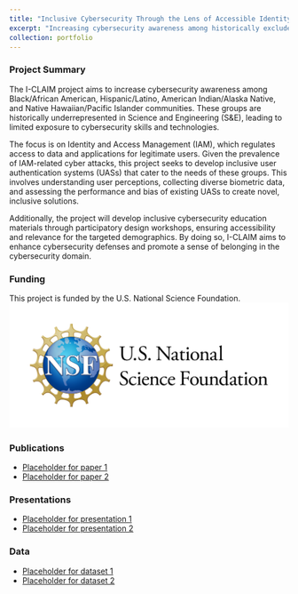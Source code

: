 ```yaml
---
title: "Inclusive Cybersecurity Through the Lens of Accessible Identity and Access Management (I-CLAIM)"
excerpt: "Increasing cybersecurity awareness among historically excluded racial/ethnic groups<br/><img src='/images/iclaim-logo.jpg'>"
collection: portfolio
---
```


### Project Summary

The I-CLAIM project aims to increase cybersecurity awareness among Black/African American, Hispanic/Latino, American Indian/Alaska Native, and Native Hawaiian/Pacific Islander communities. These groups are historically underrepresented in Science and Engineering (S&E), leading to limited exposure to cybersecurity skills and technologies.

The focus is on Identity and Access Management (IAM), which regulates access to data and applications for legitimate users. Given the prevalence of IAM-related cyber attacks, this project seeks to develop inclusive user authentication systems (UASs) that cater to the needs of these groups. This involves understanding user perceptions, collecting diverse biometric data, and assessing the performance and bias of existing UASs to create novel, inclusive solutions.

Additionally, the project will develop inclusive cybersecurity education materials through participatory design workshops, ensuring accessibility and relevance for the targeted demographics. By doing so, I-CLAIM aims to enhance cybersecurity defenses and promote a sense of belonging in the cybersecurity domain.

### Funding

This project is funded by the U.S. National Science Foundation.<br/><img src='/images/nsf-logo.png'>

### Publications

- [Placeholder for paper 1](#)
- [Placeholder for paper 2](#)

### Presentations

- [Placeholder for presentation 1](#)
- [Placeholder for presentation 2](#)

### Data

- [Placeholder for dataset 1](#)
- [Placeholder for dataset 2](#)
